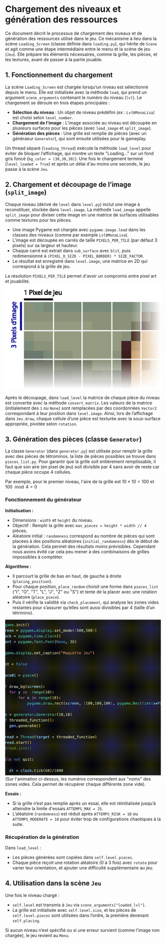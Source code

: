 # Chargement des niveaux et génération des ressources

Ce document décrit le processus de chargement des niveaux et de génération des ressources utilisé dans le jeu. Ce mécanisme à lieu dans la scène `Loading_Screen` (classe définie dans `loading.py`), qui hérite de `Scene` et agit comme une étape intermédiaire entre le menu et la scène de jeu (`Jeu`). Elle prépare les éléments nécessaires, comme la grille, les pièces, et les textures, avant de passer à la partie jouable.

## 1. Fonctionnement du chargement

La scène `Loading_Screen` est chargée lorsqu’un niveau est sélectionné depuis le menu. Elle est initialisée avec la méthode `load`, qui prend un argument `scene_arguments` contenant le numéro du niveau (`lvl`). Le chargement se déroule en trois étapes principales :
- **Sélection du niveau** : Un objet de niveau prédéfini _(ex : `Lvl0MonaLisa`)_ est choisi selon `level_number`.
- **Chargement de l’image** : L’image associée au niveau est découpée en plusieurs surfaces pour les pièces (avec `load_image` et `split_image`).
- **Génération des pièces** : Une grille est remplie de pièces (avec un généraeur `Generator`), qui sont ensuite utilisées pour le gameplay.

Un thread séparé (`loading_thread`) exécute la méthode `load_level` pour éviter de bloquer l’affichage, qui montre un texte "Loading..." sur un fond gris foncé (`bg_color = (30,30,30)`). Une fois le chargement terminé (`level_loaded = True`) et après un délai d'au moins une seconde, le jeu passe à la scène `Jeu`.

## 2. Chargement et découpage de l’image (`split_image`)

Chaque niveau (dérivé de `level` dans `level.py`) inclut une image à reconstituer, stockée dans `level.image`. La méthode `load_image` appelle `split_image` pour diviser cette image en une matrice de surfaces utilisables comme textures pour les pièces.
- Une image Pygame est chargée avec `pygame.image.load` dans les classes des niveaux (comme par exemple `Lvl0MonaLisa`).
- L’image est découpée en carrés de taille `PIXELS_PER_TILE` (par défaut 3 pixels) sur sa largeur et hauteur.
- Chaque carré est extrait dans `sub_surface` avec `blit`, puis redimensionné à `(PIXEL_D_SIZE - PIXEL_BORDER) * SIZE_FACTOR`.
- Le résultat est enregistré dans `level.image`, une matrice en 2D qui correspond à la grille de jeu.

La résolution `PIXELS_PER_TILE` permet d'avoir un compromis entre pixel art et jouabilité.
![Illustration avec un exemple de découpage](img/split_image_proces.png)

Après le découpage, dans `load_level` la matrice de chaque pièce du niveau est convertie avec la méthode `convert_matrix`. Les valeurs de la matrice (initialement des `1` ou `None`) sont remplacées par des coordonnées `Vector2` correspondant à leur position dans `level.image`. Ainsi, lors de l’affichage dans `Jeu.draw`, chaque cellule d’une pièce est texturée avec la sous-surface appropriée, pivotée selon `rotation`.

## 3. Génération des pièces (classe `Generator`)

La classe `Generator` (dans `generator.py`) est utilisée pour remplir la grille avec des pièces de tétrominos. la liste de pièces possibles se trouve dans `pieces_list.py`. Pour garantir que la grille soit entièrement remplissable, il faut que son aire (en pixel de jeu) soit divisible par 4 sans avoir de reste car chaque pièce occupe 4 cellules. 

Par exemple, pour le premier niveau, l'aire de la grille est $10 \times 10 = 100$ et $100 \mod 4 = 0$

### Fonctionnement du générateur

**Initialisation :**
- Dimensions : `width` et `height` du niveau.
- Objectif : Remplir la grille avec `max_pieces = height * width // 4` pièces.
- Aléatoire initial : `randomness` correspond au nombre de pièces qui sont placées à des positions aléatoires (`initial_randomness`) dès le début de la génération. Cela permet des résultats moins prévisibles. Cependant nous avons évité car cela peu mener à des combinaisons de grilles impossibles à compléter.

**Algorithme :**
- Il parcourt la grille de bas en haut, de gauche à droite (`placing_position`).
- Pour chaque position, `place_random` choisit une forme dans `pieces_list` ("I", "O", "T", "L", "J", "Z" ou "S") et tente de la placer avec une rotation aléatoire (`place_piece`).
- Puis il vérifie la validité via `check_placement`, qui analyse les zones vides restantes pour s’assurer qu’elles sont aussi divisibles par 4 (taille d’un tétrimino).

![GIF fonctionnement du générateur](img/generateur.gif)
(Sur l'animation ci-dessus, les numéros correspondent aux "noms" des zones vides. Cela permet de récupérer chaque différente zone vide).

**Essais :**
- Si la grille n’est pas remplie après un essai, elle est réinitialisée jusqu’à atteindre la limite d'essais `ATTEMPS_MAX = 25`.
- L’aléatoire (`randomness`) est réduit après `ATTEMPS_RISK = 18` ou `ATTEMPS_MODERATE = 10` pour éviter trop de configurations chaotiques à la suite.

### Récupération de la génération
Dans `load_level` :
- Les pièces générées sont copiées dans `self.level.pieces`.
- Chaque pièce reçoit une rotation aléatoire (0 à 3 fois) avec `rotate` pour varier leur orientation, et ajouter une difficulté supplémentaire au jeu.

## 4. Utilisation dans la scène `Jeu`
Une fois le niveau chargé :
- `self.level` est transmis à `Jeu` via `scene_arguments["loaded_lvl"]`.
- La grille est initialisée avec `self.level.size`, et les pièces de `self.level.pieces` sont utilisées dans l’ordre, la première devenant `self.placing`.

Si aucun niveau n’est spécifié ou si une erreur survient (comme l'image non chargée), le jeu revient au `Menu`.
